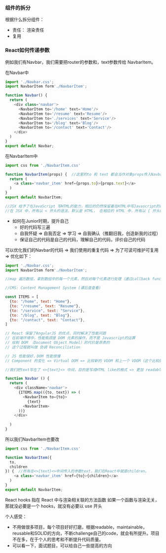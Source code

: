 ### 组件的拆分

根据什么拆分组件：
- 责任： 渲染责任
- 复用

### React如何传递参数

例如我们有Navbar，我们需要把router的参数和，text参数传给 NavbarItem。

在Navbar中

```javascript
import './Navbar.css';
import NavbarItem form'./NavbarItem';

function Navbar() {
  return (
    <div class='navbar'>
      <NavbarItem to='/home' text='Home'/>
      <NavbarItem to='/resume' text='Resume'/>
      <NavbarItem to='./services' text='Service'/>
      <NavbarItem to='/blog' text='Blog'/>
      <NavbarItem to='/contact' text='Contact'/>
    </div>
  )
}
export default Navbar;
```

在NavbarItem中

```javascript
import css from './NavbarItem.css'

function NavbarItem(props) {  //这里的to 和 text 都会当作对象props传入NavbarItem内
  return (
    <a class='navbar_item' href={props.to}>{props.text}</a>
  )
}
export default NavbarItem;

//JSX 给予了在JavaScript 写HTML的能力，相应的仍然保留着在HTML中写Javascript的能力
//在 JSX 中，所有以 < 开头的语法，默认是 HTML， 在相应的 HTML 中，所有以 { 开头的语法，默认为 JavaScript
```

- 如何在Junior时期，提升自己
  - 好的代码写三遍
  - 自我怀疑 => 自我否定 => 学习 => 自我确认（推翻旧我，创造新我的过程）
  - 保证自己的代码是自己的代码，理解自己的代码，评价自己的代码

可以优化我们的Navbar的代码 => 我们使用的重复代码 => 为了可读可维护可复用 => 优化如下：


```javascript
import './Navbar.css';
import NavbarItem form'./NavbarItem';

//map 遍历数组，拿到数组中的每一个元素，然后对每个元素进行处理（通过callback function），最后返回一个新的数组

//CMS: Content Management System (课后查查看)

const ITEMS = [
  {to: "/home", text: "Home"},
  {to: "/resume", text: "Resume"},
  {to: "/service", text: "Service"},
  {to: "/blog", text: "Blog"},
  {to: "/contact", text: "Contact"},
]

// React 保留了AngularJS 的优点，同时解决了性能问题
// 在前端环境中，性能瓶颈是 DOM 元素的操作，而不是 Javascript的运算
// 绘制 DOM （Document Object Model）的代价是昂贵的
// 这个过程就叫做 协调 Reconciliation

// JS 性能很好，DOM 性能很慢
// Component 的变化 => Virtual DOM => 比较新的 VDOM 和上一个 VDOM（这个比较的过程叫做Reconciliation）=> 只更新需要更新的 DOM => =>DOM的变化

//我们把text写在了 <>{text}<> 中间，目的是写成HTML like的格式 => 更加 readable，maintainable，reusable

function Navbar () {
  return (
    <div className='navbar'>
      {ITEMS.map(({to, text}) => (
        <NavbarItem to={to}>
          {text}
        <NavbarItem>
      ))}
    </div>
   
  )
}

```
所以我们NavbarItem也要改

```javascript
import css from './NavbarItem.css'

function NavbarItem({
  to,
  children
}) {  //所有在<>{text}<>中间传入的参数text，我们在React中就是children。
    <a class='navbar_item' href={to}>{children}</a>
  )
}
export default NavbarItem;

```
React hooks 指在 React 中与渲染相关联的方法函数
如果一个函数与渲染无关，那就没必要是一个 hooks，就没有必要以 use 开头

个人感受：
- 不用做很多项目，每个项目好好打磨，根据readable，maintainable，reusable和SOLID的方向，不断challenge自己的code，就会有所提升。项目不在多，在于个人的思考和不断提升代码质量。
- 可以看一下，面试题目，可以给自己一些提高的方向








